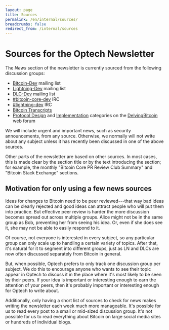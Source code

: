 ```yaml
---
layout: page
title: Sources
permalink: /en/internal/sources/
breadcrumbs: false
redirect_from: /internal/sources
---
```

# Sources for the Optech Newsletter

The _News_ section of the newsletter is currently sourced from the
following discussion groups:

- [Bitcoin-Dev][] mailing list
- [Lightning-Dev][] mailing list
- [DLC-Dev][] mailing list
- [#bitcoin-core-dev][] IRC
- [#lightning-dev][] IRC
- [Bitcoin Transcripts][]
- [Protocol Design][] and [Implementation][] categories on the [DelvingBitcoin][] web forum

We will include urgent and important news, such as security
announcements, from any source.  Otherwise, we normally will not write
about any subject unless it has recently been discussed in one of the
above sources.

Other parts of the newsletter are based on other sources.  In most
cases, this is made clear by the section title or by the text
introducing the section; for example, the monthly "Bitcoin Core PR
Review Club Summary" and "Bitcoin Stack Exchange" sections.

## Motivation for only using a few news sources

Ideas for changes to Bitcoin need to be peer reviewed---that way bad
ideas can be clearly rejected and good ideas can attract people who will
put them into practice.  But effective peer review is harder the more
discussion becomes spread out across multiple groups.  Alice might not
be in the same group as Bob, preventing her from seeing his idea.  Or,
even if she does see it, she may not be able to easily respond to it.

Of course, not everyone is interested in every subject, so any
particular group can only scale up to handling a certain variety of
topics.  After that, it's natural for it to segment into different
groups, just as LN and DLCs are now often discussed separately from
Bitcoin in general.

But, when possible, Optech prefers to only track one discussion group
per subject.  We do this to encourage anyone who wants to see their
topic appear in Optech to discuss it in the place where it's most likely
to be seen by their peers.  If your idea is important or interesting
enough to earn the attention of your peers, then it's probably important
or interesting enough for Optech to write about.

Additionally, only having a short list of sources to check for
news makes writing the newsletter each week much more manageable.  It's
possible for us to read every post to a small or mid-sized discussion
group.  It's not possible for us to read everything about Bitcoin on
large social media sites or hundreds of individual blogs.

[bitcoin transcripts]: https://btctranscripts.com/
[bitcoin-dev]: https://lists.linuxfoundation.org/pipermail/bitcoin-dev/
[lightning-dev]: https://lists.linuxfoundation.org/pipermail/lightning-dev/
[dlc-dev]: https://mailmanlists.org/pipermail/dlc-dev/
[#bitcoin-core-dev]: https://bitcoin-irc.chaincode.com/bitcoin-core-dev/
[#lightning-dev]: https://gnusha.org/lightning-dev/
[protocol design]: https://delvingbitcoin.org/c/protocol-design/7
[implementation]: https://delvingbitcoin.org/c/implementation/8
[delvingbitcoin]: https://delvingbitcoin.org/
